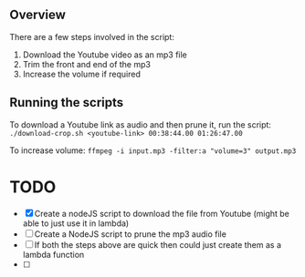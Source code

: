 ## Overview
There are a few steps involved in the script:
1. Download the Youtube video as an mp3 file
2. Trim the front and end of the mp3
3. Increase the volume if required

## Running the scripts
To download a Youtube link as audio and then prune it, run the script:
`./download-crop.sh <youtube-link> 00:38:44.00 01:26:47.00`

To increase volume:
`ffmpeg -i input.mp3 -filter:a "volume=3" output.mp3`

# TODO
- [x] Create a nodeJS script to download the file from Youtube (might be able to just use it in lambda) 
- [ ] Create a NodeJS script to prune the mp3 audio file 
- [ ] If both the steps above are quick then could just create them as a lambda function
- [ ] 
